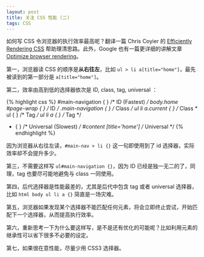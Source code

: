 ```yaml
---
layout: post
title: 关注 CSS 性能 (二)
tags: CSS
---
```


如何写 CSS 令浏览器的执行效率最高呢？翻译一篇 Chris Coyier 的 [Efficiently Rendering CSS](http://css-tricks.com/efficiently-rendering-css/) 帮助理清思路。此外，Google 也有一篇更详细的讲解文章 [Optimize browser rendering](https://developers.google.com/speed/docs/best-practices/rendering)。

第一，浏览器读 CSS 的顺序是**从右往左**，比如  `ul > li a[title="home"]`，最先被读到的第一部分是 `a[title="home"]`。

第二，效率由高到低的选择器依次是 ID, class, tag, universal ：

{% highlight css %}
#main-navigation {   }      /* ID (Fastest) */
body.home #page-wrap {   }  /* ID */
.main-navigation {   }      /* Class */
ul li a.current {   }       /* Class *
ul {   }                    /* Tag */
ul li a {  }                /* Tag */
* {   }                     /* Universal (Slowest) */
#content [title='home']     /* Universal */
{% endhighlight %}

因为浏览器从右往左读，`#main-nav > li {}` 这一句即使用到了 id 选择器，实际效率却不会提升多少。

第三，不需要这样写 `ul#main-navigation {}`，因为 ID 已经是独一无二的了，同理，tag 也要尽可能地避免与 class 一同使用。

第四，后代选择器是性能最差的，尤其是后代中包含 tag 或者 universal 选择器，比如 `html body ul li a {}` 简直是一场灾难。

第五，浏览器如果发现某个选择器不能匹配任何元素，将会立即终止尝试，开始匹配下一个选择器，从而提高执行效率。

第六，重新思考一下为什么要这样写，是不是还有优化的可能呢？比如利用元素的继承性可以省下很多不必要的设定。

第七，如果很在意性能，尽量少用 CSS3 选择器。

